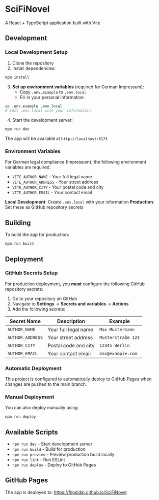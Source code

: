 # SciFiNovel

A React + TypeScript application built with Vite.

## Development

### Local Development Setup

1. Clone the repository
2. Install dependencies:

```bash
npm install
```

3. **Set up environment variables** (required for German Impressum):
   - Copy `.env.example` to `.env.local`
   - Fill in your personal information:

```bash
cp .env.example .env.local
# Edit .env.local with your information
```

4. Start the development server:

```bash
npm run dev
```

The app will be available at `http://localhost:5173`

### Environment Variables

For German legal compliance (Impressum), the following environment variables are required:

- `VITE_AUTHOR_NAME` - Your full legal name
- `VITE_AUTHOR_ADDRESS` - Your street address
- `VITE_AUTHOR_CITY` - Your postal code and city
- `VITE_AUTHOR_EMAIL` - Your contact email

**Local Development**: Create `.env.local` with your information
**Production**: Set these as GitHub repository secrets

## Building

To build the app for production:

```bash
npm run build
```

## Deployment

### GitHub Secrets Setup

For production deployment, you **must** configure the following GitHub repository secrets:

1. Go to your repository on GitHub
2. Navigate to **Settings** → **Secrets and variables** → **Actions**
3. Add the following secrets:

| Secret Name      | Description          | Example            |
| ---------------- | -------------------- | ------------------ |
| `AUTHOR_NAME`    | Your full legal name | `Max Mustermann`   |
| `AUTHOR_ADDRESS` | Your street address  | `Musterstraße 123` |
| `AUTHOR_CITY`    | Postal code and city | `12345 Berlin`     |
| `AUTHOR_EMAIL`   | Your contact email   | `max@example.com`  |

### Automatic Deployment

This project is configured to automatically deploy to GitHub Pages when changes are pushed to the main branch.

### Manual Deployment

You can also deploy manually using:

```bash
npm run deploy
```

## Available Scripts

- `npm run dev` - Start development server
- `npm run build` - Build for production
- `npm run preview` - Preview production build locally
- `npm run lint` - Run ESLint
- `npm run deploy` - Deploy to GitHub Pages

## GitHub Pages

The app is deployed to: https://flipdidip.github.io/SciFiNovel
